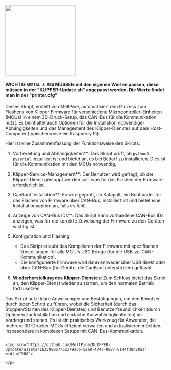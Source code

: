 <p align="left">
  <img src="https://github.com/MeltPine/KLIPPER-Uptdate/assets/163598057/dfe284d6-9665-47b2-ade3-dda7027ada49" width="220">
</p>


#### WICHTIG `SERIAL & MCU` MÜSSEN mit den eigenen Werten passen, diese müssen in der "KLIPPER-Update.sh" angepasst werden. Die Werte findet man in der   "printer.cfg" #### 

Dieses Skript, erstellt von MeltPine, automatisiert den Prozess zum Flashens von Klipper Firmware für verschiedene Mikrocontroller-Einheiten 
(MCUs) in einem 3D-Druck-Setup, das CAN-Bus für die Kommunikation nutzt. 
Es beinhaltet auch Optionen für die Installation notwendiger Abhängigkeiten und das Management des Klipper-Dienstes auf dem Host-Computer (typischerweise ein Raspberry Pi).


Hier ist eine Zusammenfassung der Funktionsweise des Skripts:

1. Vorbereitung und Abhängigkeiten**: Das Skript prüft, ob `python3-pyserial` installiert ist und bietet an, es bei Bedarf zu installieren. Dies ist für die Kommunikation mit den MCUs notwendig.

2. Klipper-Service-Management**: Der Benutzer wird gefragt, ob der Klipper-Dienst gestoppt werden soll, was für das Flashen der Firmware erforderlich ist.

3. CanBoot Installation**: Es wird geprüft, ob Katapult, ein Bootloader für das Flashen von Firmware über CAN-Bus, installiert ist und bietet eine Installationsoption an, falls es fehlt.

4. Anzeige von CAN-Bus IDs**: Das Skript kann vorhandene CAN-Bus IDs anzeigen, was für die korrekte Zuweisung der Firmware zu den Geräten wichtig ist.

5. Konfiguration und Flashing:
   - Das Skript erlaubt das Kompilieren der Firmware mit spezifischen Einstellungen für alle MCU's  U2C Bridge (für die USB-zu-CAN-Kommunikation).
   - Die konfigurierte Firmware wird dann entweder über USB direkt oder über CAN-Bus (für Geräte, die CanBoot unterstützen) geflasht.

7. **Wiederherstellung des Klipper-Dienstes**: Zum Schluss bietet das Skript an, den Klipper-Dienst wieder zu starten, um den normalen Betrieb fortzusetzen.

Das Skript nutzt klare Anweisungen und Bestätigungen, um den Benutzer durch jeden Schritt zu führen, 
wobei die Sicherheit (durch das Stoppen/Starten des Klipper-Dienstes) und Benutzerfreundlichkeit (durch Optionen zur Installation und einfache Auswahlmöglichkeiten) 
im Vordergrund stehen. Es ist ein praktisches Werkzeug für Anwender, die mehrere 3D-Drucker MCUs effizient verwalten und aktualisieren möchten, insbesondere in komplexen Setups mit CAN-Bus-Kommunikation.


                                                                                                                                                                                                                                                                                                                                                                                                                                                                                                                                                                                      <img src="https://github.com/MeltPine/KLIPPER-Uptdate/assets/163598057/62179a6b-52a8-4747-8887-5144f38d20aa" width="200">
                                                                                                                                                                                                                                                                                                                                                                                                                                                                                                                                                                                    </p>
